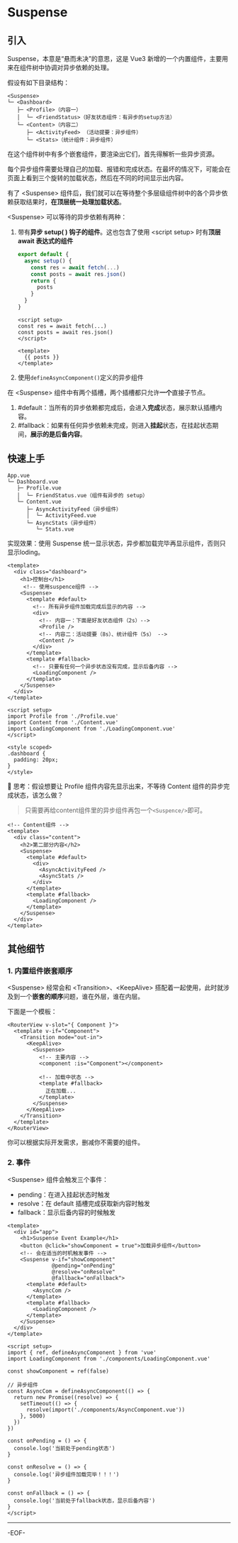 # Suspense

## 引入

Suspense，本意是“悬而未决”的意思，这是 Vue3 新增的一个内置组件，主要用来在组件树中协调对异步依赖的处理。

假设有如下目录结构：

```
<Suspense>
└─ <Dashboard>
   ├─ <Profile>（内容一）
   │  └─ <FriendStatus>（好友状态组件：有异步的setup方法）
   └─ <Content>（内容二）
      ├─ <ActivityFeed> （活动提要：异步组件）
      └─ <Stats>（统计组件：异步组件）
```

在这个组件树中有多个嵌套组件，要渲染出它们，首先得解析一些异步资源。

每个异步组件需要处理自己的加载、报错和完成状态。在最坏的情况下，可能会在页面上看到三个旋转的加载状态，然后在不同的时间显示出内容。

有了 \<Suspense> 组件后，我们就可以在等待整个多层级组件树中的各个异步依赖获取结果时，**在顶层统一处理加载状态**。

\<Suspense> 可以等待的异步依赖有两种：

1. 带有**异步 setup( ) 钩子的组件**。这也包含了使用 \<script setup> 时有**顶层 await 表达式的组件**

   ```js
   export default {
     async setup() {
       const res = await fetch(...)
       const posts = await res.json()
       return {
         posts
       }
     }
   }
   ```

   ```vue
   <script setup>
   const res = await fetch(...)
   const posts = await res.json()
   </script>
   
   <template>
     {{ posts }}
   </template>
   ```

2. 使用`defineAsyncComponent()`定义的异步组件



在 \<Suspense> 组件中有两个插槽，两个插槽都只允许**一个**直接子节点。

1. \#default：当所有的异步依赖都完成后，会进入**完成**状态，展示默认插槽内容。
2. \#fallback：如果有任何异步依赖未完成，则进入**挂起**状态，在挂起状态期间，**展示的是后备内容**。



## **快速上手**

```
App.vue
└─ Dashboard.vue
   ├─ Profile.vue
   │  └─ FriendStatus.vue（组件有异步的 setup）
   └─ Content.vue
      ├─ AsyncActivityFeed（异步组件）
      │  └─ ActivityFeed.vue
      └─ AsyncStats（异步组件）
         └─ Stats.vue
```

实现效果：使用 Suspense 统一显示状态，异步都加载完毕再显示组件，否则只显示loding。

```vue
<template>
  <div class="dashboard">
    <h1>控制台</h1>
     <!-- 使用suspence组件 -->
    <Suspense>
      <template #default>
        <!-- 所有异步组件加载完成后显示的内容 -->
        <div>
          <!-- 内容一：下面是好友状态组件（2s）-->
          <Profile />
          <!-- 内容二：活动提要（8s）、统计组件（5s） -->
          <Content />
        </div>
      </template>
      <template #fallback>
        <!-- 只要有任何一个异步状态没有完成，显示后备内容 -->
        <LoadingComponent />
      </template>
    </Suspense>
  </div>
</template>

<script setup>
import Profile from './Profile.vue'
import Content from './Content.vue'
import LoadingComponent from './LoadingComponent.vue'
</script>

<style scoped>
.dashboard {
  padding: 20px;
}
</style>

```



🤔 思考：假设想要让 Profile 组件内容先显示出来，不等待 Content 组件的异步完成状态，该怎么做？

> 只需要再给content组件里的异步组件再包一个`<Suspence/>`即可。

```vue
<!-- Content组件 -->
<template>
  <div class="content">
    <h2>第二部分内容</h2>
    <Suspense>
      <template #default>
        <div>
          <AsyncActivityFeed />
          <AsyncStats />
        </div>
      </template>
      <template #fallback>
        <LoadingComponent />
      </template>
    </Suspense>
  </div>
</template>
```



## **其他细节**

### **1. 内置组件嵌套顺序**

\<Suspense> 经常会和 \<Transition>、\<KeepAlive> 搭配着一起使用，此时就涉及到一个**嵌套的顺序**问题，谁在外层，谁在内层。

下面是一个模板：

```vue
<RouterView v-slot="{ Component }">
  <template v-if="Component">
    <Transition mode="out-in">
      <KeepAlive>
        <Suspense>
          <!-- 主要内容 -->
          <component :is="Component"></component>

          <!-- 加载中状态 -->
          <template #fallback>
            正在加载...
          </template>
        </Suspense>
      </KeepAlive>
    </Transition>
  </template>
</RouterView>
```

你可以根据实际开发需求，删减你不需要的组件。

### **2. 事件**

\<Suspense> 组件会触发三个事件：

- pending：在进入挂起状态时触发
- resolve：在 default 插槽完成获取新内容时触发
- fallback：显示后备内容的时候触发

```vue
<template>
  <div id="app">
    <h1>Suspense Event Example</h1>
    <button @click="showComponent = true">加载异步组件</button>
    <!-- 会在适当的时机触发事件 -->
    <Suspense v-if="showComponent" 
              @pending="onPending" 
              @resolve="onResolve" 
              @fallback="onFallback">
      <template #default>
        <AsyncCom />
      </template>
      <template #fallback>
        <LoadingComponent />
      </template>
    </Suspense>
  </div>
</template>

<script setup>
import { ref, defineAsyncComponent } from 'vue'
import LoadingComponent from './components/LoadingComponent.vue'

const showComponent = ref(false)

// 异步组件
const AsyncCom = defineAsyncComponent(() => {
  return new Promise((resolve) => {
    setTimeout(() => {
      resolve(import('./components/AsyncComponent.vue'))
    }, 5000)
  })
})

const onPending = () => {
  console.log('当前处于pending状态')
}

const onResolve = () => {
  console.log('异步组件加载完毕！！！')
}

const onFallback = () => {
  console.log('当前处于fallback状态，显示后备内容')
}
</script>
```



---

-EOF-